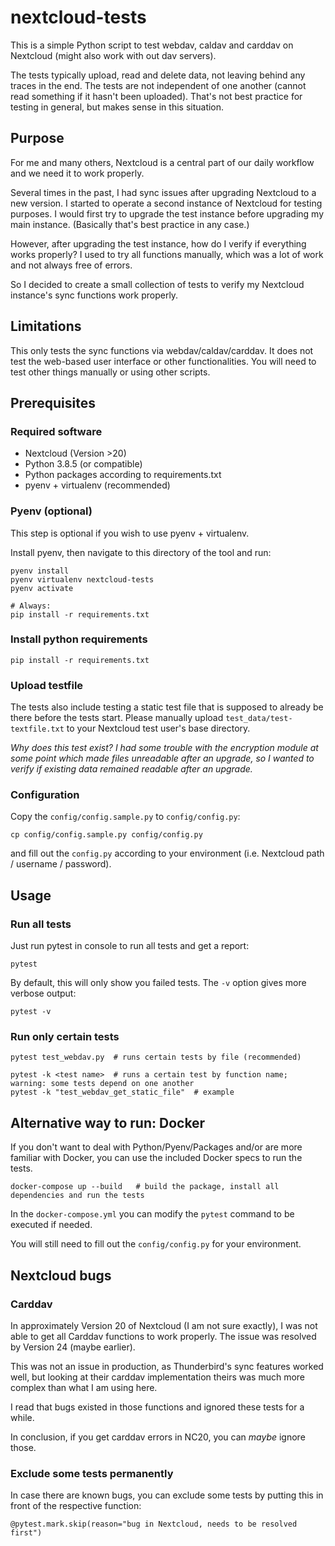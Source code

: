 # nextcloud-tests

This is a simple Python script to test webdav, caldav and carddav on Nextcloud (might also work with out dav servers).

The tests typically upload, read and delete data, not leaving behind any traces in the end. 
The tests are not independent of one another (cannot read something if it hasn't been uploaded). 
That's not best practice for testing in general, but makes sense in this situation.

## Purpose

For me and many others, Nextcloud is a central part of our daily workflow and we need it to work properly.

Several times in the past, I had sync issues after upgrading Nextcloud to a new version. 
I started to operate a second instance of Nextcloud for testing purposes. 
I would first try to upgrade the test instance before upgrading my main instance.
(Basically that's best practice in any case.)

However, after upgrading the test instance, how do I verify if everything works properly? 
I used to try all functions manually, which was a lot of work and not always free of errors.

So I decided to create a small collection of tests to verify my Nextcloud instance's sync functions work properly.

## Limitations

This only tests the sync functions via webdav/caldav/carddav. 
It does not test the web-based user interface or other functionalities.
You will need to test other things manually or using other scripts.

## Prerequisites

### Required software

- Nextcloud (Version >20)
- Python 3.8.5 (or compatible)
- Python packages according to requirements.txt
- pyenv + virtualenv (recommended)

### Pyenv (optional)

This step is optional if you wish to use pyenv + virtualenv.

Install pyenv, then navigate to this directory of the tool and run:

```commandline
pyenv install
pyenv virtualenv nextcloud-tests
pyenv activate 

# Always:
pip install -r requirements.txt
```

### Install python requirements

```commandline
pip install -r requirements.txt
```

### Upload testfile

The tests also include testing a static test file that is supposed to already be there before the tests start. Please 
manually upload `test_data/test-textfile.txt` to your Nextcloud test user's base directory.

*Why does this test exist? I had some trouble with the encryption module at some point which made files unreadable after
an upgrade, so I wanted to verify if existing data remained readable after an upgrade.*

### Configuration

Copy the `config/config.sample.py` to `config/config.py`:

```commandline
cp config/config.sample.py config/config.py
```

and fill out the `config.py` according to your environment (i.e. Nextcloud path / username / password).

## Usage

### Run all tests

Just run pytest in console to run all tests and get a report:

`pytest`

By default, this will only show you failed tests. The `-v` option gives more verbose output:

`pytest -v` 

### Run only certain tests

```
pytest test_webdav.py  # runs certain tests by file (recommended)

pytest -k <test name>  # runs a certain test by function name; warning: some tests depend on one another
pytest -k "test_webdav_get_static_file"  # example
```

## Alternative way to run: Docker

If you don't want to deal with Python/Pyenv/Packages and/or are more familiar with Docker, you can use the included 
Docker specs to run the tests.

```commandline
docker-compose up --build   # build the package, install all dependencies and run the tests
```

In the `docker-compose.yml` you can modify the `pytest` command to be executed if needed.

You will still need to fill out the `config/config.py` for your environment.

## Nextcloud bugs

### Carddav

In approximately Version 20 of Nextcloud (I am not sure exactly), 
I was not able to get all Carddav functions to work properly. 
The issue was resolved by Version 24 (maybe earlier).

This was not an issue in production, as Thunderbird's sync features worked well, 
but looking at their carddav implementation theirs was much more complex than what I am using here.

I read that bugs existed in those functions and ignored these tests for a while.

In conclusion, if you get carddav errors in NC20, you can *maybe* ignore those.

### Exclude some tests permanently

In case there are known bugs, you can exclude some tests by putting this in front of the respective function:

`@pytest.mark.skip(reason="bug in Nextcloud, needs to be resolved first")
`
